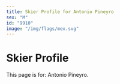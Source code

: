 ```yaml
---
title: Skier Profile for Antonio Pineyro
sex: "M"
id: "9910"
image: "/img/flags/mex.svg" 
---
```


# Skier Profile

This page is for: Antonio Pineyro.
    